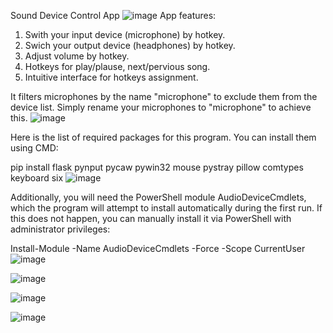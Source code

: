 Sound Device Control App
![image](https://github.com/user-attachments/assets/02de48b0-698b-416b-8cc5-6d1eea045e8e)
App features:

1. Swith your input device (microphone) by hotkey.
2. Swich your output device (headphones) by hotkey.
3. Adjust volume by hotkey.
4. Hotkeys for play/plause, next/pervious song.
5. Intuitive interface for hotkeys assignment. 

It filters microphones by the name "microphone" to exclude them from the device list. Simply rename your microphones to "microphone" to achieve this.
![image](https://github.com/user-attachments/assets/2a08f2ed-6898-49d4-8a4f-29a0213d7091)

Here is the list of required packages for this program. You can install them using CMD:

pip install flask pynput pycaw pywin32 mouse pystray pillow comtypes keyboard six
![image](https://github.com/user-attachments/assets/5ca2f87c-1ba6-42d1-8009-cddb9a5b5da9)

Additionally, you will need the PowerShell module AudioDeviceCmdlets, which the program will attempt to install automatically during the first run. If this does not happen, you can manually install it via PowerShell with administrator privileges:

Install-Module -Name AudioDeviceCmdlets -Force -Scope CurrentUser
![image](https://github.com/user-attachments/assets/828751e2-8673-4f8b-a9f5-1fbd3b17c32f)

![image](https://github.com/user-attachments/assets/64039e2c-595a-4502-afbf-e137b6110e13)

![image](https://github.com/user-attachments/assets/c99c136a-624b-4504-b2a9-8f88d0f5464b)

![image](https://github.com/user-attachments/assets/f228e526-6a54-436f-be4c-838697a33d8e)




